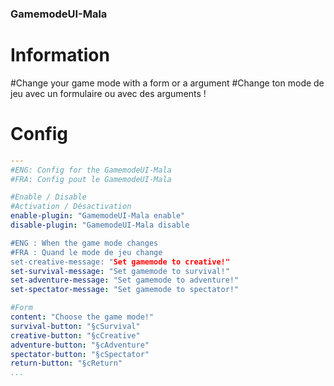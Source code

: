### GamemodeUI-Mala

# Information
#Change your game mode with a form or a argument
#Change ton mode de jeu avec un formulaire ou avec des arguments !

# Config
```yml
---
#ENG: Config for the GamemodeUI-Mala
#FRA: Config pout le GamemodeUI-Mala

#Enable / Disable
#Activation / Désactivation
enable-plugin: "GamemodeUI-Mala enable"
disable-plugin: "GamemodeUI-Mala disable

#ENG : When the game mode changes
#FRA : Quand le mode de jeu change
set-creative-message: "Set gamemode to creative!"
set-survival-message: "Set gamemode to survival!"
set-adventure-message: "Set gamemode to adventure!"
set-spectator-message: "Set gamemode to spectator!"

#Form
content: "Choose the game mode!"
survival-button: "§cSurvival"
creative-button: "§cCreative"
adventure-button: "§cAdventure"
spectator-button: "§cSpectator"
return-button: "§cReturn"
...
```
